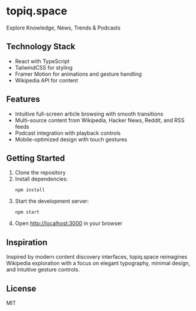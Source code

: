 # topiq.space

Explore Knowledge, News, Trends & Podcasts


## Technology Stack

- React with TypeScript
- TailwindCSS for styling
- Framer Motion for animations and gesture handling
- Wikipedia API for content

## Features

- Intuitive full-screen article browsing with smooth transitions
- Multi-source content from Wikipedia, Hacker News, Reddit, and RSS feeds
- Podcast integration with playback controls
- Mobile-optimized design with touch gestures

## Getting Started

1. Clone the repository
2. Install dependencies:
   ```
   npm install
   ```
3. Start the development server:
   ```
   npm start
   ```
4. Open [http://localhost:3000](http://localhost:3000) in your browser

## Inspiration

Inspired by modern content discovery interfaces, topiq.space reimagines Wikipedia exploration with a focus on elegant typography, minimal design, and intuitive gesture controls.

## License

MIT 